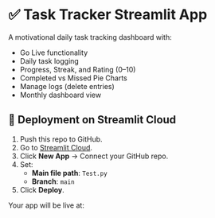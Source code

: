 # ✅ Task Tracker Streamlit App

A motivational daily task tracking dashboard with:
- Go Live functionality
- Daily task logging
- Progress, Streak, and Rating (0–10)
- Completed vs Missed Pie Charts
- Manage logs (delete entries)
- Monthly dashboard view

## 🚀 Deployment on Streamlit Cloud
1. Push this repo to GitHub.
2. Go to [Streamlit Cloud](https://streamlit.io/cloud).
3. Click **New App** → Connect your GitHub repo.
4. Set:
   - **Main file path**: `Test.py`
   - **Branch**: `main`
5. Click **Deploy**.

Your app will be live at:
